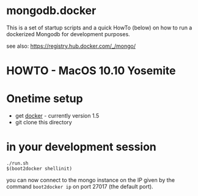 # mongodb.docker

This is a set of startup scripts and a quick HowTo (below) on how to 
run a dockerized Mongodb for development purposes.

see also: https://registry.hub.docker.com/_/mongo/

# HOWTO - MacOS 10.10 Yosemite

# Onetime setup

- get [docker](https://docs.docker.com/installation/mac/) - currently version 1.5
- git clone this directory

# in your development session

```
./run.sh
$(boot2docker shellinit) 
```

you can now connect to the mongo instance on the IP given by the command  `boot2docker ip` on port 27017 (the default port).




